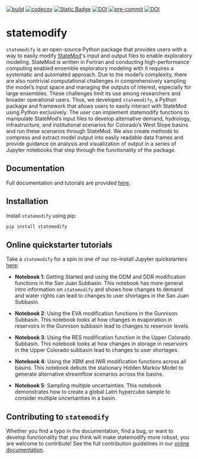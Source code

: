 [![build](https://github.com/IMMM-SFA/statemodify/actions/workflows/build.yml/badge.svg)](https://github.com/IMMM-SFA/statemodify/actions/workflows/build.yml)
[![codecov](https://codecov.io/gh/IMMM-SFA/statemodify/branch/main/graph/badge.svg?token=csQBZMRSdp)](https://codecov.io/gh/IMMM-SFA/statemodify)
[![Static Badge](https://img.shields.io/badge/Powered%20by-MSDLIVE-blue?label=Powered%20by&color=blue)](https://statemodify.msdlive.org)
[![DOI](https://zenodo.org/badge/484620418.svg)](https://zenodo.org/doi/10.5281/zenodo.10258007)
[![pre-commit](https://github.com/IMMM-SFA/statemodify/actions/workflows/pre-commit.yml/badge.svg)](https://github.com/IMMM-SFA/statemodify/actions/workflows/pre-commit.yml)
[![DOI](https://joss.theoj.org/papers/10.21105/joss.06325/status.svg)](https://doi.org/10.21105/joss.06325)

# statemodify
`statemodify` is an open-source Python package that provides users with a way to easily modify [StateMod](https://github.com/OpenCDSS/cdss-app-statemod-fortran)'s input and output files to enable exploratory modeling. StateMod is written in Fortran and conducting high-performance computing enabled ensemble exploratory modeling with it requires a systematic and automated approach. Due to the model’s complexity, there are also nontrivial computational challenges in comprehensively sampling the model’s input space and managing the outputs of interest, especially for large ensembles. These challenges limit its use among researchers and broader operational users. Thus, we developed `statemodify`, a Python package and framework that allows users to easily interact with StateMod using Python exclusively. The user can implement statemodify functions to manipulate StateMod’s input files to develop alternative demand, hydrology, infrastructure, and institutional scenarios for Colorado’s West Slope basins and run these scenarios through StateMod. We also create methods to compress and extract model output into easily readable data frames and provide guidance on analysis and visualization of output in a series of Jupyter notebooks that step through the functionality of the package.

## Documentation
Full documentation and tutorials are provided [here](https://immm-sfa.github.io/statemodify).

## Installation
Install `statemodify` using pip:
```bash
pip install statemodify
```

## Online quickstarter tutorials
Take a `statemodify` for a spin in one of our no-install Jupyter quickstarters [here](https://statemodify.msdlive.org):

- **Notebook 1**:  Getting Started and using the DDM and DDR modification functions in the San Juan Subbasin.  This notebook has more general intro information on `statemodify` and shows how changes to demand and water rights can lead to changes to user shortages in the San Juan Subbasin.

- **Notebook 2**:  Using the EVA modification functions in the Gunnison Subbasin.  This notebook looks at how changes in evaporation in reservoirs in the Gunnison subbasin lead to changes to reservoir levels.

- **Notebook 3**:  Using the RES modification function in the Upper Colorado Subbasin.  This notebook looks at how changes in storage in reservoirs in the Upper Colorado subbasin lead to changes to user shortages.

- **Notebook 4**:  Using the XBM and IWR modification functions across all basins.  This notebook debuts the stationary Hidden Markov Model to generate alternative streamflow scenarios across the basins.

- **Notebook 5**:  Sampling multiple uncertainties.  This notebook demonstrates how to create a global Latin hypercube sample to consider multiple uncertainties in a basin.

## Contributing to `statemodify`
Whether you find a typo in the documentation, find a bug, or want to develop functionality that you think will make statemodify more robust, you are welcome to contribute!  See the full contribution guidelines in our [online documentation](https://immm-sfa.github.io/statemodify/reference/contributing.html).
